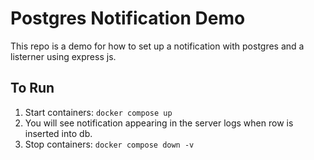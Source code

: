 # Postgres Notification Demo

This repo is a demo for how to set up a notification with postgres and a listerner using express js.

## To Run

1. Start containers: `docker compose up`
1. You will see notification appearing in the server logs when row is inserted into db. 
1. Stop containers: `docker compose down -v`